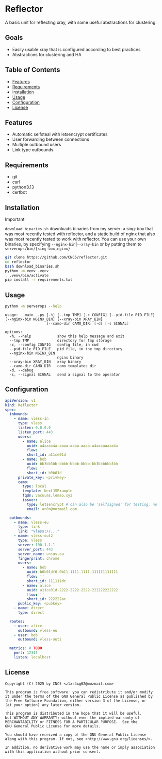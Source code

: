 # Reflector

A basic unit for reflecting xray, with some useful abstractions for clustering.

## Goals
- Easily usable xray that is configured according to best practices
- Abstractions for clustering and HA

## Table of Contents

- [Features](#features)
- [Requirements](#requirements)
- [Installation](#installation)
- [Usage](#usage)
- [Configuration](#configuration)
- [License](#license)

## Features

- Automatic selfsteal with letsencrypt certificates
- User forwarding between connections
- Multiple outbound users
- Link type outbounds

## Requirements
- git
- curl
- python3.13
- certbot

## Installation
> [!IMPORTANT]
> `download_binaries.sh` downloads binaries from my server: a sing-box that was most recently tested with reflector, and a static build of nginx that also was most recently tested to work with reflector. You can use your own binaries, by specifying `--nginx-bin`|`--xray-bin` or by putting them to `serverops/bin/{sing-box,nginx}`
```bash
git clone https://github.com/CNC5/reflector.git
cd reflector
bash download_binaries.sh
python -m venv .venv
. .venv/bin/activate
pip install -r requirements.txt
```

## Usage
```bash
python -m serverops --help
```
```
usage: __main__.py [-h] [--tmp TMP] [-c CONFIG] [--pid-file PID_FILE] [--nginx-bin NGINX_BIN] [--xray-bin XRAY_BIN]
                   [--camo-dir CAMO_DIR] [-d] [-s SIGNAL]

options:
  -h, --help            show this help message and exit
  --tmp TMP             directory for tmp storage
  -c, --config CONFIG   config file, in cwd
  --pid-file PID_FILE   pid file, in the tmp directory
  --nginx-bin NGINX_BIN
                        nginx binary
  --xray-bin XRAY_BIN   xray binary
  --camo-dir CAMO_DIR   camo templates dir
  -d, --debug
  -s, --signal SIGNAL   send a signal to the operator
```

## Configuration
```yaml
apiVersion: v1
kind: Reflector
spec:
  inbounds:
    - name: vless-in
      type: vless
      listen: 0.0.0.0
      listen_port: 443
      users:
        - name: alice
          uuid: a4aaaa4a-aaaa-aaaa-aaaa-a4aaaaaaaa4a
          flow: ''
          short_id: a11ce01d
        - name: bob
          uuid: bb3bb3bb-bbbb-bbbb-bbbb-bb3bbbbbb3bb
          flow: ''
          short_id: b0b01d
      private_key: <privkey>
      camo:
        type: local
        template: NextJSExample
        fqdn: vacuums.lemao.xyz
        issuer:
          type: letsencrypt # can also be 'selfsigned' for testing, no email required
          email: an0n@mozmail.com

  outbounds:
    - name: vless-eu
      type: link
      link: "vless://..."
    - name: vless-out2
      type: vless
      server: 100.1.1.1
      server_port: 443
      server_name: unsus.eu
      fingerprint: chrome
      users:
        - name: bob
          uuid: b0b01df0-0b11-1111-1111-111111111111
          flow: ''
          short_id: 111111dc
        - name: alice
          uuid: a11ce01d-2222-2222-2222-222222222222
          flow: ''
          short_id: 222222ac
      public_key: <pubkey>
    - name: direct
      type: direct

  routes:
    - user: alice
      outbound: vless-eu
    - user: bob
      outbound: vless-out2

  metrics: # TODO
    port: 12345
    listen: localhost

```

## License
```
Copyright (C) 2025 by CNC5 <z1xs4xg62@mozmail.com>

This program is free software: you can redistribute it and/or modify
it under the terms of the GNU General Public License as published by
the Free Software Foundation, either version 3 of the License, or
(at your option) any later version.

This program is distributed in the hope that it will be useful,
but WITHOUT ANY WARRANTY; without even the implied warranty of
MERCHANTABILITY or FITNESS FOR A PARTICULAR PURPOSE.  See the
GNU General Public License for more details.

You should have received a copy of the GNU General Public License
along with this program. If not, see <http://www.gnu.org/licenses/>.

In addition, no derivative work may use the name or imply association
with this application without prior consent.
```
